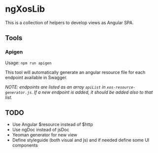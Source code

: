 # ngXosLib

This is a collection of helpers to develop views as Angular SPA.

## Tools

### Apigen

Usage: `npm run apigen`

This tool will automatically generate an angular resource file for each endpoint available in Swagger. 

_NOTE: endpoints are listed as an array `apiList` in `xos-resource-generator.js`. If a new endpoint is added, it should be added also to that list._

## TODO

- Use Angular $resource instead of $http
- Use ngDoc instead of jsDoc
- Yeoman generator for new view
- Define styleguide (both visual and js) and if needed define some UI components
